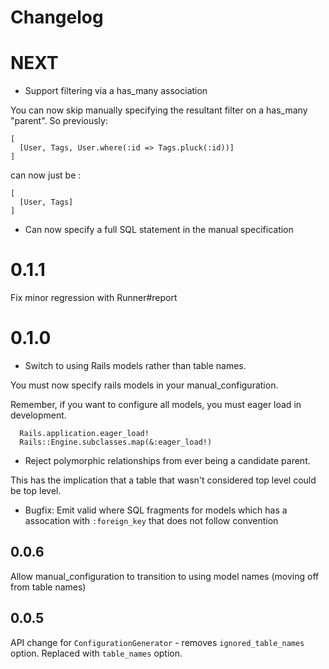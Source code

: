 # Changelog

# NEXT

* Support filtering via a has_many association

You can now skip manually specifying the resultant filter on a has_many "parent". So previously:

```
[
  [User, Tags, User.where(:id => Tags.pluck(:id))]
]
```

can now just be :

```
[
  [User, Tags]
]
```

* Can now specify a full SQL statement in the manual specification


# 0.1.1

Fix minor regression with Runner#report

# 0.1.0

* Switch to using Rails models rather than table names.

You must now specify rails models in your manual_configuration.

Remember, if you want to configure all models, you must eager load in development.

```
  Rails.application.eager_load!
  Rails::Engine.subclasses.map(&:eager_load!)
```

* Reject polymorphic relationships from ever being a candidate parent.

This has the implication that a table that wasn't considered top level could be
top level.

* Bugfix: Emit valid where SQL fragments for models which has a assocation with `:foreign_key`
that does not follow convention

## 0.0.6

Allow manual_configuration to transition to using model names (moving off from table names)

## 0.0.5

API change for `ConfigurationGenerator` - removes `ignored_table_names` option.
Replaced with `table_names` option.
